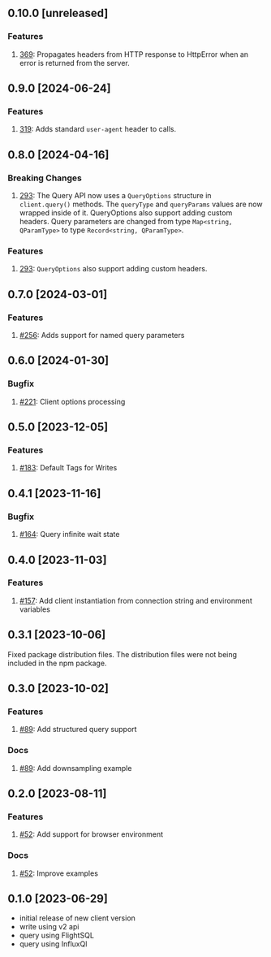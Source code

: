 ## 0.10.0 [unreleased]

### Features

1. [369](https://github.com/InfluxCommunity/influxdb3-js/pull/369): Propagates headers from HTTP response to HttpError when an error is returned from the server.

## 0.9.0 [2024-06-24]

### Features

1. [319](https://github.com/InfluxCommunity/influxdb3-js/pull/319): Adds standard `user-agent` header to calls.

## 0.8.0 [2024-04-16]

### Breaking Changes

1. [293](https://github.com/InfluxCommunity/influxdb3-js/pull/293): The Query API now uses a `QueryOptions` structure in `client.query()` methods.  The `queryType` and `queryParams` values are now wrapped inside of it.  QueryOptions also support adding custom headers.  Query parameters are changed from type `Map<string, QParamType>` to type `Record<string, QParamType>`.

### Features

1. [293](https://github.com/InfluxCommunity/influxdb3-js/pull/293): `QueryOptions` also support adding custom headers.

## 0.7.0 [2024-03-01]

### Features

1. [#256](https://github.com/InfluxCommunity/influxdb3-js/pull/256): Adds support for named query parameters

## 0.6.0 [2024-01-30]

### Bugfix

1. [#221](https://github.com/InfluxCommunity/influxdb3-js/issues/221): Client options processing

## 0.5.0 [2023-12-05]

### Features

1. [#183](https://github.com/InfluxCommunity/influxdb3-js/pull/183): Default Tags for Writes

## 0.4.1 [2023-11-16]

### Bugfix

1. [#164](https://github.com/InfluxCommunity/influxdb3-js/issues/164): Query infinite wait state

## 0.4.0 [2023-11-03]

### Features

1. [#157](https://github.com/InfluxCommunity/influxdb3-js/pull/157): Add client instantiation from connection string and environment variables

## 0.3.1 [2023-10-06]

Fixed package distribution files. The distribution files were not being included in the npm package.

## 0.3.0 [2023-10-02]

### Features

1. [#89](https://github.com/InfluxCommunity/influxdb3-js/pull/89): Add structured query support

### Docs

1. [#89](https://github.com/InfluxCommunity/influxdb3-js/pull/89): Add downsampling example

## 0.2.0 [2023-08-11]

### Features

1. [#52](https://github.com/InfluxCommunity/influxdb3-js/pull/52): Add support for browser environment

### Docs

1. [#52](https://github.com/InfluxCommunity/influxdb3-js/pull/52): Improve examples

## 0.1.0 [2023-06-29]

- initial release of new client version
- write using v2 api
- query using FlightSQL
- query using InfluxQl
